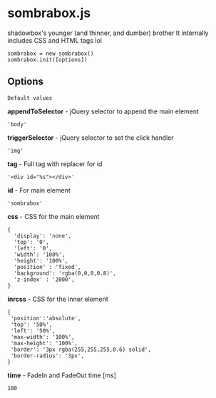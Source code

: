 sombrabox.js
======

shadowbox's younger (and thinner, and dumber) brother
It internally includes CSS and HTML tags lol

    sombrabox = new sombrabox()
    sombrabox.init([options])

Options
------------
    Default values
**appendToSelector** - jQuery selector to append the main element

    'body'

**triggerSelector** - jQuery selector to set the click handler

    'img'

**tag** - Full tag with replacer for id

    '<div id="%s"></div>'

**id** - For main element

    'sombrabox'

**css** - CSS for the main element

    {
      'display': 'none',
      'top': '0',
      'left': '0',
      'width': '100%',
      'height': '100%',
      'position' : 'fixed',
      'background': 'rgba(0,0,0,0.8)',
      'z-index' : '2000',
    }

**inrcss** - CSS for the inner element

    {
     'position':'absolute',
     'top': '50%',
     'left': '50%',
     'max-width': '100%',
     'max-height': '100%',
     'border': '3px rgba(255,255,255,0.6) solid',
     'border-radius': '3px',
    }

**time** - FadeIn and FadeOut time [ms]

    100
